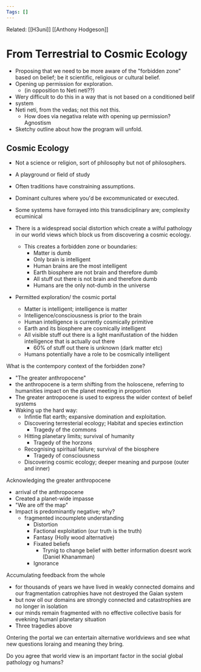 ```yaml
---
Tags: []
---
```

Related: [[H3uni]] [[Anthony Hodgeson]]
# From Terrestrial to Cosmic Ecology

- Proposing that we need to be more aware of the "forbidden zone" based on belief; be it scientific, religious or cultural belief. 
- Opening up permission for exploration.
	- (in opposition to Neti neti??)
- Wery difficult to do this in a way that is not based on a conditioned belif
- system
- Neti neti, from the vedas; not this not this.
	- How does via negativa relate with opening up permission? Agnostism
- Sketchy outline about how the program will unfold.

## Cosmic Ecology
- Not a science or religion, sort of philosophy but not of philosophers. 
- A playground or field of study
- Often traditions have constraining assumptions.
- Dominant cultures where you'd be excommunicated or executed.
- Some systems have forrayed into this transdiciplinary are; complexity ecuminical 
- There is a widespread social distortion which create a wilful pathology in our world views which block us from discovering a cosmic ecology.
	- This creates a forbidden zone or boundaries:
		- Matter is dumb
		- Only brain is intelligent
		- Human brains are the most intelligent
		- Earth biosphere are not brain and therefore dumb
		- All stuff out there is not brain and therefore dumb
		- Humans are the only not-dumb in the universe

- Permitted exploration/ the cosmic portal
	- Matter is intelligent; intelligence is matter
	- Intelligence/consciousness is prior to the brain
	- Human intelligence is currently cosmically primitive
	- Earth and its biosphere are cosmically intelligent
	- All visible stuff out there is a light manifustation of the hidden intelligence that is actually out there
		- 60% of stuff out there is unknown (dark matter etc)
	- Humans potentially have a role to be cosmically intelligent

What is the contempory context of the forbidden zone?
- "The greater anthropocene"
- the anthropocene is a term shifting from the holoscene, referring to humanities impact on the planet meeting in proportion
- The greater antropocene is used to express the wider context of belief systems
- Waking up the hard way:
	- Infintie flat earth; expansive domination and exploitation.
	- Discovering terresterial ecology; Habitat and species extinction
		- Tragedy of the commons
	- Hitting planetary limits; survival of humanity
		- Tragedy of the horzons
	- Recognising spiritual failure; survival of the biosphere
		- Tragedy of consciousness
	- Discovering cosmic ecology; deeper meaning and purpose (outer and inner)

Acknowledging the greater anthropocene
- arrival of the anthropocene
- Created a planet-wide impasse
- "We are off the map"
- Impact is predominantly negative; why?
	- fragmented incoumplete understanding
		- Distortion
		- Factional exploitation (our truth is the truth)
		- Fantasy (Holly wood alternative)
		- Fixated beliefs
			- Trynig to change belief with better information doesnt work (Daniel Khanamman)
		- Ignorance

Accumulating feedback from the whole 
- for thousands of years we have lived in weakly connected domains and our fragmentation catrophies have not destroyed the Gaian system
- but now oll our domains are strongly connected and catastrophies are no longer in isolation
- our minds remain fragmented with no effective collective basis for evekning humanl planetary situation
- Three tragedies above
	
Ontering the portal we can entertain alternative worldviews and see what new questions loraing and meaning they bring.

Do you agree that world view is an important factor in the social global pathology og humans?